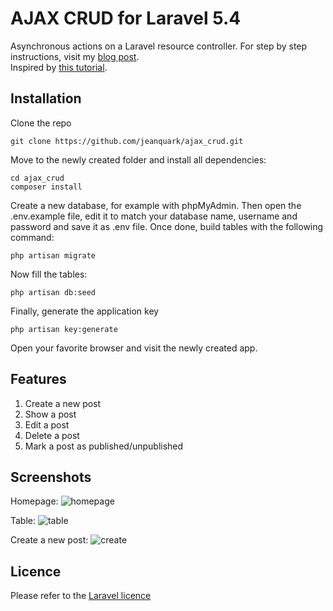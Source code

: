 # AJAX CRUD for Laravel 5.4

Asynchronous actions on a Laravel resource controller. For step by step instructions, visit my [blog post](http://www.jmkleger.com/post/ajax-crud-for-laravel-5-4).  
Inspired by [this tutorial](http://www.hc-kr.com/2016/10/laravel-5-crud-using-ajax-modals.html).

## Installation

Clone the repo
```
git clone https://github.com/jeanquark/ajax_crud.git
```

Move to the newly created folder and install all dependencies:
```
cd ajax_crud
composer install
```

Create a new database, for example with phpMyAdmin. Then open the .env.example file, edit it to match your database name, username and password and save it as .env file. Once done, build tables with the following command:
```
php artisan migrate
```

Now fill the tables:
```
php artisan db:seed
```

Finally, generate the application key 
```
php artisan key:generate
```

Open your favorite browser and visit the newly created app.

## Features
1. Create a new post
2. Show a post
3. Edit a post
4. Delete a post
5. Mark a post as published/unpublished

## Screenshots

Homepage:
![homepage](https://github.com/jeanquark/ajax-crud/raw/master/public/homepage.png "Homepage")

Table:
![table](https://github.com/jeanquark/ajax-crud/raw/master/public/table.png "table")

Create a new post:
![create](https://github.com/jeanquark/ajax-crud/raw/master/public/add.png "add")

## Licence

Please refer to the [Laravel licence](https://opensource.org/licenses/MIT)